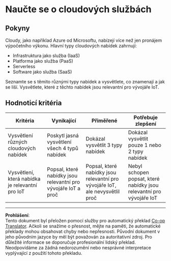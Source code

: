 <!--
CO_OP_TRANSLATOR_METADATA:
{
  "original_hash": "bfd35499bd68d7d740242bfea784bbeb",
  "translation_date": "2025-08-27T23:13:20+00:00",
  "source_file": "2-farm/lessons/4-migrate-your-plant-to-the-cloud/assignment.md",
  "language_code": "cs"
}
-->
# Naučte se o cloudových službách

## Pokyny

Cloudy, jako například Azure od Microsoftu, nabízejí více než jen pronájem výpočetního výkonu. Hlavní typy cloudových nabídek zahrnují:

* Infrastruktura jako služba (IaaS)
* Platforma jako služba (PaaS)
* Serverless
* Software jako služba (SaaS)

Seznamte se s těmito různými typy nabídek a vysvětlete, co znamenají a jak se liší. Vysvětlete, které z těchto nabídek jsou relevantní pro vývojáře IoT.

## Hodnoticí kritéria

| Kritéria | Vynikající | Přiměřené | Potřebuje zlepšení |
| -------- | ---------- | --------- | ------------------ |
| Vysvětlení různých cloudových nabídek | Poskytl jasná vysvětlení všech 4 typů nabídek | Dokázal vysvětlit 3 typy nabídek | Dokázal vysvětlit pouze 1 nebo 2 typy nabídek |
| Vysvětlení, která nabídka je relevantní pro IoT | Popsal, které nabídky jsou relevantní pro vývojáře IoT a proč | Popsal, které nabídky jsou relevantní pro vývojáře IoT, ale nevysvětlil proč | Nebyl schopen popsat, které nabídky jsou relevantní pro vývojáře IoT |

---

**Prohlášení**:  
Tento dokument byl přeložen pomocí služby pro automatický překlad [Co-op Translator](https://github.com/Azure/co-op-translator). Ačkoli se snažíme o přesnost, mějte na paměti, že automatické překlady mohou obsahovat chyby nebo nepřesnosti. Původní dokument v jeho původním jazyce by měl být považován za autoritativní zdroj. Pro důležité informace se doporučuje profesionální lidský překlad. Neodpovídáme za žádná nedorozumění nebo nesprávné interpretace vyplývající z použití tohoto překladu.